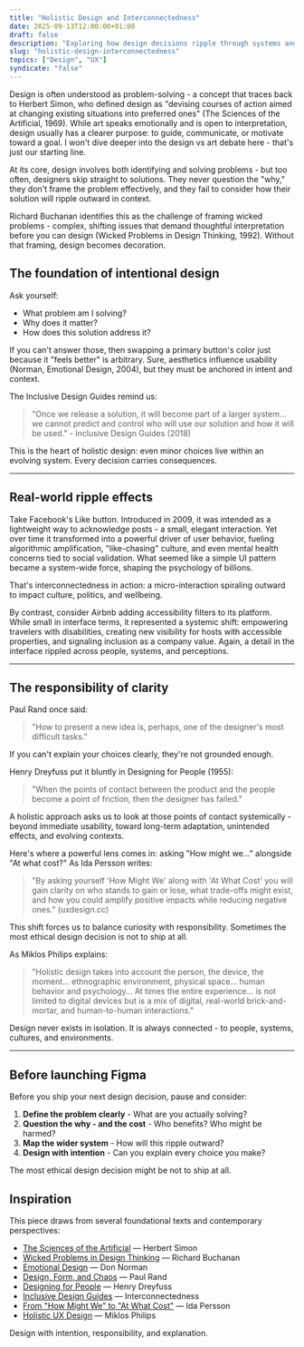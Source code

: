 ```yaml
---
title: "Holistic Design and Interconnectedness"
date: 2025-09-13T12:00:00+01:00
draft: false
description: "Exploring how design decisions ripple through systems and the importance of considering interconnectedness in our work."
slug: "holistic-design-interconnectedness"
topics: ["Design", "UX"]
syndicate: "false"
---
```


Design is often understood as problem-solving - a concept that traces back to Herbert Simon, who defined design as "devising courses of action aimed at changing existing situations into preferred ones" (The Sciences of the Artificial, 1969). While art speaks emotionally and is open to interpretation, design usually has a clearer purpose: to guide, communicate, or motivate toward a goal. I won't dive deeper into the design vs art debate here - that's just our starting line.

At its core, design involves both identifying and solving problems - but too often, designers skip straight to solutions. They never question the "why," they don't frame the problem effectively, and they fail to consider how their solution will ripple outward in context.

Richard Buchanan identifies this as the challenge of framing wicked problems - complex, shifting issues that demand thoughtful interpretation before you can design (Wicked Problems in Design Thinking, 1992). Without that framing, design becomes decoration.

## The foundation of intentional design

Ask yourself:
- What problem am I solving?
- Why does it matter?
- How does this solution address it?

If you can't answer those, then swapping a primary button's color just because it "feels better" is arbitrary. Sure, aesthetics influence usability (Norman, Emotional Design, 2004), but they must be anchored in intent and context.

The Inclusive Design Guides remind us:

> "Once we release a solution, it will become part of a larger system… we cannot predict and control who will use our solution and how it will be used." - Inclusive Design Guides (2018)

This is the heart of holistic design: even minor choices live within an evolving system. Every decision carries consequences.

---

## Real-world ripple effects

Take Facebook's Like button. Introduced in 2009, it was intended as a lightweight way to acknowledge posts - a small, elegant interaction. Yet over time it transformed into a powerful driver of user behavior, fueling algorithmic amplification, "like-chasing" culture, and even mental health concerns tied to social validation. What seemed like a simple UI pattern became a system-wide force, shaping the psychology of billions.

That's interconnectedness in action: a micro-interaction spiraling outward to impact culture, politics, and wellbeing.

By contrast, consider Airbnb adding accessibility filters to its platform. While small in interface terms, it represented a systemic shift: empowering travelers with disabilities, creating new visibility for hosts with accessible properties, and signaling inclusion as a company value. Again, a detail in the interface rippled across people, systems, and perceptions.

---

## The responsibility of clarity

Paul Rand once said:

> "How to present a new idea is, perhaps, one of the designer's most difficult tasks."

If you can't explain your choices clearly, they're not grounded enough.

Henry Dreyfuss put it bluntly in Designing for People (1955):

> "When the points of contact between the product and the people become a point of friction, then the designer has failed."

A holistic approach asks us to look at those points of contact systemically - beyond immediate usability, toward long-term adaptation, unintended effects, and evolving contexts.

Here's where a powerful lens comes in: asking "How might we…" alongside "At what cost?" As Ida Persson writes:

> "By asking yourself 'How Might We' along with 'At What Cost' you will gain clarity on who stands to gain or lose, what trade-offs might exist, and how you could amplify positive impacts while reducing negative ones." (uxdesign.cc)

This shift forces us to balance curiosity with responsibility. Sometimes the most ethical design decision is not to ship at all.

As Miklos Philips explains:

> "Holistic design takes into account the person, the device, the moment… ethnographic environment, physical space… human behavior and psychology… At times the entire experience… is not limited to digital devices but is a mix of digital, real-world brick-and-mortar, and human-to-human interactions."

Design never exists in isolation. It is always connected - to people, systems, cultures, and environments.

---

## Before launching Figma

Before you ship your next design decision, pause and consider:

1. **Define the problem clearly** - What are you actually solving?
2. **Question the why - and the cost** - Who benefits? Who might be harmed?
3. **Map the wider system** - How will this ripple outward?
4. **Design with intention** - Can you explain every choice you make?

The most ethical design decision might be not to ship at all.

## Inspiration

This piece draws from several foundational texts and contemporary perspectives:

- [The Sciences of the Artificial](https://mitpress.mit.edu/9780262691918/the-sciences-of-the-artificial/) — Herbert Simon
- [Wicked Problems in Design Thinking](https://www.jstor.org/stable/1511637) — Richard Buchanan  
- [Emotional Design](https://www.normanandcompany.com/emotional-design/) — Don Norman
- [Design, Form, and Chaos](https://yalebooks.yale.edu/book/9780300055532/design-form-and-chaos/) — Paul Rand
- [Designing for People](https://www.goodreads.com/book/show/1576579.Designing_for_People) — Henry Dreyfuss
- [Inclusive Design Guides](https://guide.inclusivedesign.ca/) — Interconnectedness
- [From "How Might We" to "At What Cost"](https://uxdesign.cc/from-how-might-we-to-at-what-cost-9a9fb4d7e5b) — Ida Persson
- [Holistic UX Design](https://www.toptal.com/designers/ux/holistic-ux-design) — Miklos Philips

Design with intention, responsibility, and explanation.
